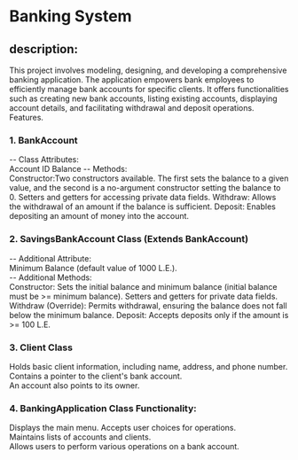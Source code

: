 # Banking System

## description:
This project involves modeling, designing, and developing a comprehensive banking application. The application empowers bank employees to efficiently manage bank accounts for specific clients. It offers functionalities such as creating new bank accounts, listing existing accounts, displaying account details, and facilitating withdrawal and deposit operations.  
Features.<br>
### 1. BankAccount 
   -- Class Attributes:<br>
   Account ID 
   Balance 
   -- Methods:<br>
   Constructor:Two constructors available. The first sets the balance to a given value, and the second is a no-argument constructor setting the balance to 0. 
   Setters and getters for accessing private data fields.
   Withdraw: Allows the withdrawal of an amount if the balance is sufficient.
   Deposit: Enables depositing an amount of money into the account. 
### 2. SavingsBankAccount Class (Extends BankAccount) 
   -- Additional Attribute:  
   Minimum Balance (default value of 1000 L.E.).<br>
   -- Additional Methods:  
   Constructor: Sets the initial balance and minimum balance (initial balance must be >= minimum balance). 
   Setters and getters for private data fields. 
   Withdraw (Override): Permits withdrawal, ensuring the balance does not fall below the minimum balance. 
   Deposit: Accepts deposits only if the amount is >= 100 L.E.
### 3. Client Class
   Holds basic client information, including name, address, and phone number. <br>
   Contains a pointer to the client's bank account. <br>
   An account also points to its owner.<br>
### 4. BankingApplication Class Functionality:
   Displays the main menu. Accepts user choices for operations.<br>
   Maintains lists of accounts and clients.<br>
   Allows users to perform various operations on a bank account.<br>

